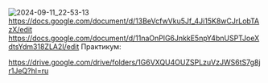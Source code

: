 ![2024-09-11_22-53-13](https://github.com/user-attachments/assets/b845540e-154a-44bb-916d-7acb249cd255)
https://docs.google.com/document/d/13BeVcfwVku5Jf_4Ji15K8wCJrLobTAzX/edit
https://docs.google.com/document/d/11naOnPlG6JnkkE5npY4bnUSPTJoeXdtsYdm318ZLA2I/edit
Практикум:

https://drive.google.com/drive/folders/1G6VXQU4OUZSPLzuVzJWS6tS7g8jr1JeQ?hl=ru
